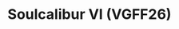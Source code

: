 ---
title: "Soulcalibur VI (VGFF26)"
permalink: /events/vgff26/scvi
game: "SCVI"
game_name: "Soulcalibur VI"
event: "Vortex Gallery x Frosty Faustings XVIII"
layout: vgff26/game
---